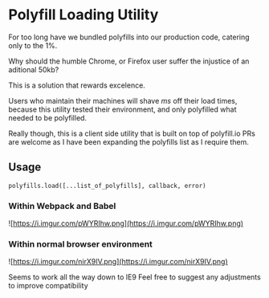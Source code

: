 # Polyfill Loading Utility

For too long have we bundled polyfills into our production code, catering only to the 1%.

Why should the humble Chrome, or Firefox user suffer the injustice of an aditional 50kb?

This is a solution that rewards excelence.

Users who maintain their machines will shave *ms* off their load times, because this utility tested their environment, and only polyfilled what needed to be polyfilled.

Really though, this is a client side utility that is built on top of polyfill.io
PRs are welcome as I have been expanding the polyfills list as I require them.

## Usage

    polyfills.load([...list_of_polyfills], callback, error)

### Within Webpack and Babel
![https://i.imgur.com/pWYRIhw.png](https://i.imgur.com/pWYRIhw.png)


### Within normal browser environment
![https://i.imgur.com/nirX9IV.png](https://i.imgur.com/nirX9IV.png)

Seems to work all the way down to IE9
Feel free to suggest any adjustments to improve compatibility

